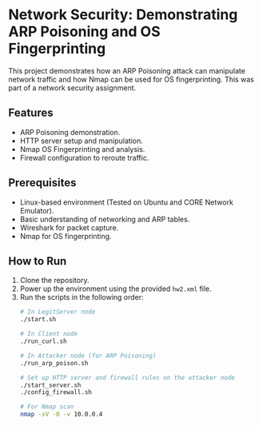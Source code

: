 # Network Security: Demonstrating ARP Poisoning and OS Fingerprinting

This project demonstrates how an ARP Poisoning attack can manipulate network traffic and how Nmap can be used for OS fingerprinting. This was part of a network security assignment.

## Features
- ARP Poisoning demonstration.
- HTTP server setup and manipulation.
- Nmap OS Fingerprinting and analysis.
- Firewall configuration to reroute traffic.

## Prerequisites
- Linux-based environment (Tested on Ubuntu and CORE Network Emulator).
- Basic understanding of networking and ARP tables.
- Wireshark for packet capture.
- Nmap for OS fingerprinting.

## How to Run

1. Clone the repository.
2. Power up the environment using the provided `hw2.xml` file.
3. Run the scripts in the following order:
   ```bash
   # In LegitServer node
   ./start.sh
   
   # In Client node
   ./run_curl.sh
   
   # In Attacker node (for ARP Poisoning)
   ./run_arp_poison.sh
   
   # Set up HTTP server and firewall rules on the attacker node
   ./start_server.sh
   ./config_firewall.sh
   
   # For Nmap scan
   nmap -sV -O -v 10.0.0.4
